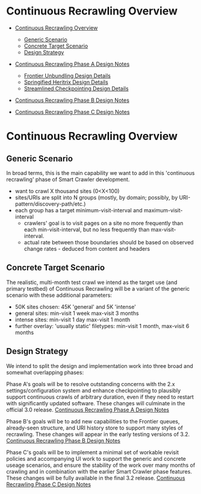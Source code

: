 # Continuous Recrawling Overview

-   [Continuous Recrawling
    Overview](#ContinuousRecrawlingOverview-ContinuousRecrawlingOverview)
    -   [Generic
        Scenario](#ContinuousRecrawlingOverview-GenericScenario)
    -   [Concrete Target
        Scenario](#ContinuousRecrawlingOverview-ConcreteTargetScenario)
    -   [Design Strategy](#ContinuousRecrawlingOverview-DesignStrategy)

-   [Continuous Recrawling Phase A Design
    Notes](Continuous%20Recrawling%20Phase%20A%20Design%20Notes)
    -   [Frontier Unbundling Design
        Details](Frontier%20Unbundling%20Design%20Details)
    -   [Springified Heritrix Design
        Details](Springified%20Heritrix%20Design%20Details)
    -   [Streamlined Checkpointing Design
        Details](Streamlined%20Checkpointing%20Design%20Details)
-   [Continuous Recrawling Phase B Design
    Notes](Continuous%20Recrawling%20Phase%20B%20Design%20Notes)
-   [Continuous Recrawling Phase C Design
    Notes](Continuous%20Recrawling%20Phase%20C%20Design%20Notes)

# Continuous Recrawling Overview

## Generic Scenario

In broad terms, this is the main capability we want to add in this
'continuous recrawling' phase of Smart Crawler development.

-   want to crawl X thousand sites (0&lt;X&lt;100)
-   sites/URIs are split into N groups (mostly, by domain; possibly, by
    URI-pattern/discovery-path/etc.)
-   each group has a target minimum-visit-interval and
    maximum-visit-interval
    -   crawlers' goal is to visit pages on a site no more frequently
        than each min-visit-interval, but no less frequently than
        max-visit-interval.
    -   actual rate between those boundaries should be based on observed
        change rates - deduced from content and headers

## Concrete Target Scenario

The realistic, multi-month test crawl we intend as the target use (and
primary testbed) of Continuous Recrawling will be a variant of the
generic scenario with these additional parameters:

-   50K sites chosen: 45K 'general' and 5K 'intense'
-   general sites: min-visit 1 week max-visit 3 months
-   intense sites: min-visit 1 day max-visit 1 month
-   further overlay: 'usually static' filetypes: min-visit 1 month,
    max-visit 6 months

## Design Strategy

We intend to split the design and implementation work into three broad
and somewhat overlapping phases:

Phase A's goals will be to resolve outstanding concerns with the 2.x
settings/configuration system and enhance checkpointing to plausibly
support continuous crawls of arbitrary duration, even if they need to
restart with significantly updated software. These changes will
culminate in the official 3.0 release. [Continuous Recrawling Phase A
Design Notes](Continuous%20Recrawling%20Phase%20A%20Design%20Notes)

Phase B's goals will be to add new capabilities to the Frontier queues,
already-seen structure, and URI history store to support many styles of
recrawling. These changes will appear in the early testing versions of
3.2. [Continuous Recrawling Phase B Design
Notes](Continuous%20Recrawling%20Phase%20B%20Design%20Notes)

Phase C's goals will be to implement a minimal set of workable revisit
policies and accompanying UI work to support the generic and concrete
useage scenarios, and ensure the stability of the work over many months
of crawling and in combination with the earlier Smart Crawler phase
features. These changes will be fully available in the final 3.2
release. [Continuous Recrawling Phase C Design
Notes](Continuous%20Recrawling%20Phase%20C%20Design%20Notes)
